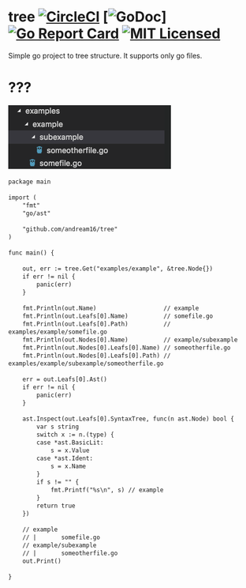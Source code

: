 # tree [![CircleCI](https://circleci.com/gh/AndreaM16/tree/tree/master.svg?style=svg)](https://circleci.com/gh/AndreaM16/tree/tree/master) [![GoDoc](https://godoc.org/github.com/AndreaM16/tree?status.svg)] [![Go Report Card](https://goreportcard.com/badge/github.com/AndreaM16/tree)](https://goreportcard.com/report/github.com/AndreaM16/tree) [![MIT Licensed](https://img.shields.io/badge/license-MIT-blue.svg)](https://raw.githubusercontent.com/andream16/tree/master/LICENSE)

Simple go project to tree structure. It supports only go files.

# ???

![alt text](https://raw.githubusercontent.com/AndreaM16/tree/master/assets/structure.png)

```
package main

import (
	"fmt"
	"go/ast"

	"github.com/andream16/tree"
)

func main() {

	out, err := tree.Get("examples/example", &tree.Node{})
	if err != nil {
		panic(err)
	}

	fmt.Println(out.Name)                   // example
	fmt.Println(out.Leafs[0].Name)          // somefile.go
	fmt.Println(out.Leafs[0].Path)          // examples/example/somefile.go
	fmt.Println(out.Nodes[0].Name)          // example/subexample
	fmt.Println(out.Nodes[0].Leafs[0].Name) // someotherfile.go
	fmt.Println(out.Nodes[0].Leafs[0].Path) // examples/example/subexample/someotherfile.go

	err = out.Leafs[0].Ast()
	if err != nil {
		panic(err)
	}

	ast.Inspect(out.Leafs[0].SyntaxTree, func(n ast.Node) bool {
		var s string
		switch x := n.(type) {
		case *ast.BasicLit:
			s = x.Value
		case *ast.Ident:
			s = x.Name
		}
		if s != "" {
			fmt.Printf("%s\n", s) // example
		}
		return true
	})

	// example
	// |       somefile.go
	// example/subexample
	// |       someotherfile.go
	out.Print()

}
```
